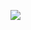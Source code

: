 ![](https://www.nta.go.jp/tmp/d4f398af-cad3-4d2c-8528-78a3421d45e3/images/0c64ba06bf3f8ad0100df3044a8221cd7e7f612bd3ab911505e2d8e34c97d778.jpg)
